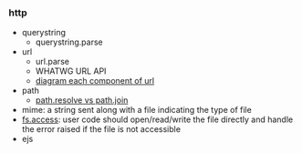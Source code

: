 ### http
* querystring
  * querystring.parse
* url
  * url.parse
  * WHATWG URL API
  * [diagram each component of url](https://devdocs.io/node~10_lts/url)
* path
  * [path.resolve vs path.join](https://stackoverflow.com/a/39111164/11720536)
* mime: a string sent along with a file indicating the type of file
* [fs.access](https://devdocs.io/node~10_lts/fs#fs_fs_access_path_mode_callback): user code should open/read/write the file directly and handle the error raised if the file is not accessible
* ejs
